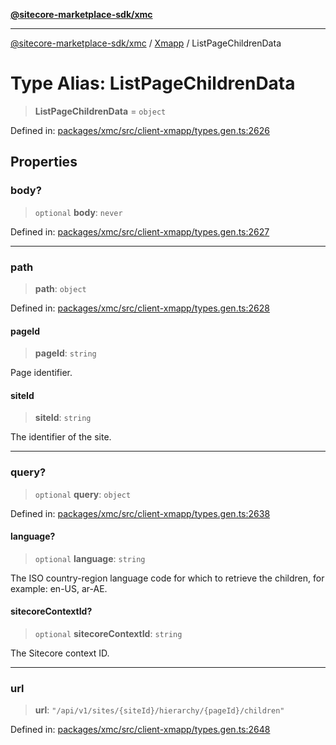 [**@sitecore-marketplace-sdk/xmc**](../../../../README.md)

***

[@sitecore-marketplace-sdk/xmc](../../../../README.md) / [Xmapp](../README.md) / ListPageChildrenData

# Type Alias: ListPageChildrenData

> **ListPageChildrenData** = `object`

Defined in: [packages/xmc/src/client-xmapp/types.gen.ts:2626](https://github.com/Sitecore/marketplace-sdk/blob/main/packages/xmc/src/client-xmapp/types.gen.ts#L2626)

## Properties

### body?

> `optional` **body**: `never`

Defined in: [packages/xmc/src/client-xmapp/types.gen.ts:2627](https://github.com/Sitecore/marketplace-sdk/blob/main/packages/xmc/src/client-xmapp/types.gen.ts#L2627)

***

### path

> **path**: `object`

Defined in: [packages/xmc/src/client-xmapp/types.gen.ts:2628](https://github.com/Sitecore/marketplace-sdk/blob/main/packages/xmc/src/client-xmapp/types.gen.ts#L2628)

#### pageId

> **pageId**: `string`

Page identifier.

#### siteId

> **siteId**: `string`

The identifier of the site.

***

### query?

> `optional` **query**: `object`

Defined in: [packages/xmc/src/client-xmapp/types.gen.ts:2638](https://github.com/Sitecore/marketplace-sdk/blob/main/packages/xmc/src/client-xmapp/types.gen.ts#L2638)

#### language?

> `optional` **language**: `string`

The ISO country-region language code for which to retrieve the children, for example: en-US, ar-AE.

#### sitecoreContextId?

> `optional` **sitecoreContextId**: `string`

The Sitecore context ID.

***

### url

> **url**: `"/api/v1/sites/{siteId}/hierarchy/{pageId}/children"`

Defined in: [packages/xmc/src/client-xmapp/types.gen.ts:2648](https://github.com/Sitecore/marketplace-sdk/blob/main/packages/xmc/src/client-xmapp/types.gen.ts#L2648)
